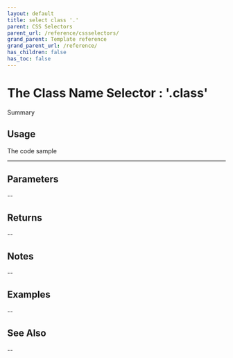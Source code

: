 ```yaml
---
layout: default
title: select class '.'
parent: CSS Selectors
parent_url: /reference/cssselectors/
grand_parent: Template reference
grand_parent_url: /reference/
has_children: false
has_toc: false
---
```


# The Class Name Selector : '.class'

Summary

## Usage

 The code sample

---

## Parameters

--

## Returns 

--

## Notes


-- 

## Examples


--


## See Also


--

